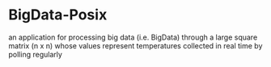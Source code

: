 # BigData-Posix
  an application for processing big data (i.e. BigData) through a large square matrix (n x n) whose values ​​represent temperatures collected in real time by polling regularly
